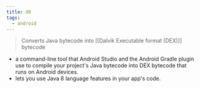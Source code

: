 ```yaml
---
title: d8
tags:
  - android
---
```


> Converts Java bytecode into [[Dalvik Executable format (DEX)]] bytecode

- a command-line tool that Android Studio and the Android Gradle plugin use to compile your project's Java bytecode into DEX bytecode that runs on Android devices. 
- lets you use Java 8 language features in your app's code.